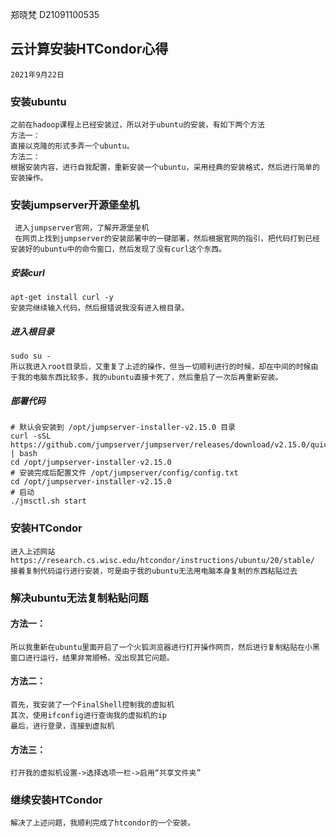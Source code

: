 郑晓梵  D21091100535

## 云计算安装HTCondor心得
	2021年9月22日
### 安装ubuntu
	之前在hadoop课程上已经安装过，所以对于ubuntu的安装，有如下两个方法
	方法一：
	直接以克隆的形式多弄一个ubuntu。
	方法二：
	根据安装内容，进行自我配置，重新安装一个ubuntu，采用经典的安装格式，然后进行简单的安装操作。
### 安装jumpserver开源堡垒机

	 进入jumpserver官网，了解开源堡垒机
	 在网页上找到jumpserver的安装部署中的一键部署，然后根据官网的指引，把代码打到已经安装好的ubuntu中的命令窗口，然后发现了没有curl这个东西。
##### 安装curl 
	apt-get install curl -y
	安装完继续输入代码，然后报错说我没有进入根目录。
##### 进入根目录
	sudo su - 
	所以我进入root目录后，又重复了上述的操作，但当一切顺利进行的时候，却在中间的时候由于我的电脑东西比较多，我的ubuntu直接卡死了，然后重启了一次后再重新安装。
##### 部署代码
	# 默认会安装到 /opt/jumpserver-installer-v2.15.0 目录
	curl -sSL 	https://github.com/jumpserver/jumpserver/releases/download/v2.15.0/quick_start.sh | bash
	cd /opt/jumpserver-installer-v2.15.0
	# 安装完成后配置文件 /opt/jumpserver/config/config.txt
	cd /opt/jumpserver-installer-v2.15.0
	# 启动
	./jmsctl.sh start	
### 安装HTCondor
	进入上述网站https://research.cs.wisc.edu/htcondor/instructions/ubuntu/20/stable/
	接着复制代码运行进行安装，可是由于我的ubuntu无法用电脑本身复制的东西粘贴过去
### 解决ubuntu无法复制粘贴问题
#### 方法一：
	所以我重新在ubuntu里面开启了一个火狐浏览器进行打开操作网页，然后进行复制粘贴在小黑窗口进行运行，结果非常顺畅，没出现其它问题。
#### 方法二：
	首先，我安装了一个FinalShell控制我的虚拟机
	其次，使用ifconfig进行查询我的虚拟机的ip
	最后，进行登录，连接到虚拟机
#### 方法三：
	打开我的虚拟机设置->选择选项一栏->启用“共享文件夹”
### 继续安装HTCondor
	解决了上述问题，我顺利完成了htcondor的一个安装。